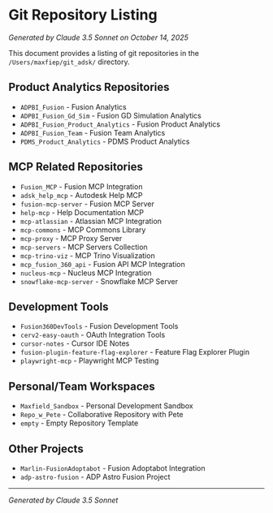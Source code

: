 # Git Repository Listing

*Generated by Claude 3.5 Sonnet on October 14, 2025*

This document provides a listing of git repositories in the `/Users/maxfiep/git_adsk/` directory.

## Product Analytics Repositories
- `ADPBI_Fusion` - Fusion Analytics
- `ADPBI_Fusion_Gd_Sim` - Fusion GD Simulation Analytics
- `ADPBI_Fusion_Product_Analytics` - Fusion Product Analytics
- `ADPBI_Fusion_Team` - Fusion Team Analytics
- `PDMS_Product_Analytics` - PDMS Product Analytics

## MCP Related Repositories
- `Fusion_MCP` - Fusion MCP Integration
- `adsk_help_mcp` - Autodesk Help MCP
- `fusion-mcp-server` - Fusion MCP Server
- `help-mcp` - Help Documentation MCP
- `mcp-atlassian` - Atlassian MCP Integration
- `mcp-commons` - MCP Commons Library
- `mcp-proxy` - MCP Proxy Server
- `mcp-servers` - MCP Servers Collection
- `mcp-trino-viz` - MCP Trino Visualization
- `mcp_fusion_360_api` - Fusion API MCP Integration
- `nucleus-mcp` - Nucleus MCP Integration
- `snowflake-mcp-server` - Snowflake MCP Server

## Development Tools
- `Fusion360DevTools` - Fusion Development Tools
- `cerv2-easy-oauth` - OAuth Integration Tools
- `cursor-notes` - Cursor IDE Notes
- `fusion-plugin-feature-flag-explorer` - Feature Flag Explorer Plugin
- `playwright-mcp` - Playwright MCP Testing

## Personal/Team Workspaces
- `Maxfield_Sandbox` - Personal Development Sandbox
- `Repo_w_Pete` - Collaborative Repository with Pete
- `empty` - Empty Repository Template

## Other Projects
- `Marlin-FusionAdoptabot` - Fusion Adoptabot Integration
- `adp-astro-fusion` - ADP Astro Fusion Project

---
*Generated by Claude 3.5 Sonnet*
